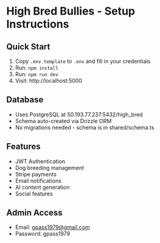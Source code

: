 # High Bred Bullies - Setup Instructions

## Quick Start
1. Copy `.env.template` to `.env` and fill in your credentials
2. Run: `npm install`
3. Run: `npm run dev`
4. Visit: http://localhost:5000

## Database
- Uses PostgreSQL at 50.193.77.237:5432/high_bred
- Schema auto-created via Drizzle ORM
- No migrations needed - schema is in shared/schema.ts

## Features
- JWT Authentication
- Dog breeding management
- Stripe payments
- Email notifications
- AI content generation
- Social features

## Admin Access
- Email: gpass1979@gmail.com
- Password: gpass1979
